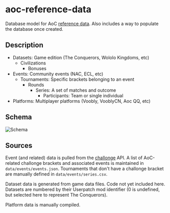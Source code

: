 # aoc-reference-data

Database model for AoC [reference data](https://en.wikipedia.org/wiki/Reference_data). Also includes a way to populate the database once created.

## Description

- Datasets: Game edition (The Conquerors, Wololo Kingdoms, etc)
  - Civilizations
    - Bonuses
- Events: Community events (NAC, ECL, etc)
  - Tournaments: Specific brackets belonging to an event
    - Rounds
      - Series: A set of matches and outcome
        - Participants: Team or single individual
- Platforms: Multiplayer platforms (Voobly, VooblyCN, Aoc QQ, etc)

## Schema

![Schema](/docs/schema.png?raw=true)

## Sources

Event (and related) data is pulled from the [challonge](http://challonge.com) API. A list of AoC-related challonge brackets and associated events is maintained in `data/events/events.json`. Tournaments that don't have a challonge bracket are manually defined in `data/events/series.csv`.

Dataset data is generated from game data files. Code not yet included here. Datasets are numbered by their Userpatch mod identifier (0 is undefined, but selected here to represent The Conquerors).

Platform data is manually compiled.
